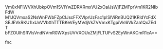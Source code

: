 Vm0xNFlWVXhUbkpOVm1SVlYwZDRXRmxVU2xOalJsWjFZMFprVm1KR2NIbFdW
M1JQVmxaS2NsWnFWbFZpClJscFFXVlprUzFac1pISlViRnBUQ21KRldYcFdX
SEJEVkRKU1IxUnVVbXhTTTBKeVEyMVdjVkZVVmxKTgpiVkl6VkZaa1QxZEdT
bFZOUlhSRVlsVndNVmR0WXpsUVVXOUxZMjFLTUFvS2EyWnAKCmR1cA==

fnc